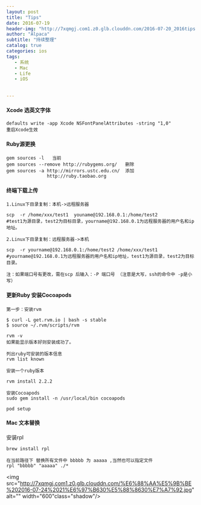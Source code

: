 ```yaml
---
layout: post
title: "Tips"
date: 2016-07-19
header-img: "http://7xqmgj.com1.z0.glb.clouddn.com/2016-07-20_2016tips.jpeg"
author: "Alpaca"
subtitle: "持续整理"
catalog: true
categories: ios
tags:
   - 系统
   - Mac
   - Life
   - iOS
   
   
---
```


#### Xcode 选英文字体

	defaults write -app Xcode NSFontPanelAttributes -string "1,0"
	重启Xcode生效  
	
#### Ruby源更换  

	gem sources -l   当前
	gem sources --remove http://rubygems.org/   删除
	gem sources -a http://mirrors.ustc.edu.cn/  添加
	               http://ruby.taobao.org

#### 终端下载上传 

    1.Linux下目录复制：本机->远程服务器

    scp  -r /home/xxx/test1  youname@192.168.0.1:/home/test2 
    #test1为源目录，test2为目标目录，yourname@192.168.0.1为远程服务器的用户名和ip地址。
    
    2.Linux下目录复制：远程服务器->本机

    scp  -r yourname@192.168.0.1:/home/test2 /home/xxx/test1
    #yourname@192.168.0.1为远程服务器的用户名和ip地址，test1为源目录，test2为目标目录。
    
    注：如果端口号有更改，需在scp 后输入：-P 端口号 （注意是大写，ssh的命令中 -p是小写）  
    
#### 更新Ruby 安装Cocoapods

    第一步：安装rvm 
    
    $ curl -L get.rvm.io | bash -s stable
    $ source ~/.rvm/scripts/rvm  
    
    rvm -v  
    如果能显示版本好则安装成功了。  
    
    列出ruby可安装的版本信息
    rvm list known  
    
    安装一个ruby版本

    rvm install 2.2.2
    
    安装Cocoapods  
    sudo gem install -n /usr/local/bin cocoapods  
    
    pod setup  
    
#### Mac 文本替换

安装rpl  
	
	brew install rpl  
	
	在当前路径下 替换所有文件中 bbbbb 为 aaaaa ,当然也可以指定文件
	rpl "bbbbb" "aaaaa" ./*
	
<img src="http://7xqmgj.com1.z0.glb.clouddn.com/%E6%88%AA%E5%9B%BE%202016-07-24%2021%E6%97%B630%E5%88%8630%E7%A7%92.jpg" alt="" width="600"class="shadow"/> 